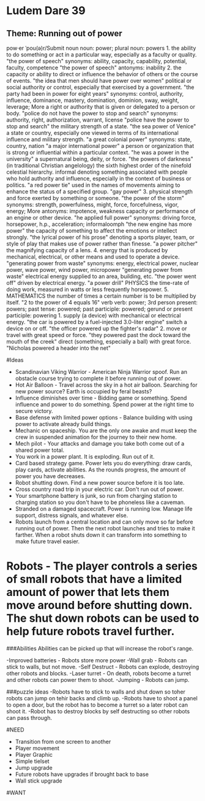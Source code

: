 # Ludem Dare 39
## Theme: Running out of power

pow·er
ˈpou(ə)r/Submit
noun
noun: power; plural noun: powers
1.
the ability to do something or act in a particular way, especially as a faculty or quality.
"the power of speech"
synonyms:	ability, capacity, capability, potential, faculty, competence
"the power of speech"
antonyms:	inability
2.
the capacity or ability to direct or influence the behavior of others or the course of events.
"the idea that men should have power over women"
political or social authority or control, especially that exercised by a government.
"the party had been in power for eight years"
synonyms:	control, authority, influence, dominance, mastery, domination, dominion, sway, weight, leverage; More
a right or authority that is given or delegated to a person or body.
"police do not have the power to stop and search"
synonyms:	authority, right, authorization, warrant, license
"police have the power to stop and search"
the military strength of a state.
"the sea power of Venice"
a state or country, especially one viewed in terms of its international influence and military strength.
"a great colonial power"
synonyms:	state, country, nation
"a major international power"
a person or organization that is strong or influential within a particular context.
"he was a power in the university"
a supernatural being, deity, or force.
"the powers of darkness"
(in traditional Christian angelology) the sixth highest order of the ninefold celestial hierarchy.
informal
denoting something associated with people who hold authority and influence, especially in the context of business or politics.
"a red power tie"
used in the names of movements aiming to enhance the status of a specified group.
"gay power"
3.
physical strength and force exerted by something or someone.
"the power of the storm"
synonyms:	strength, powerfulness, might, force, forcefulness, vigor, energy; More
antonyms:	impotence, weakness
capacity or performance of an engine or other device.
"he applied full power"
synonyms:	driving force, horsepower, h.p., acceleration; informaloomph
"the new engine has more power"
the capacity of something to affect the emotions or intellect strongly.
"the lyrical power of his prose"
denoting a sports player, team, or style of play that makes use of power rather than finesse.
"a power pitcher"
the magnifying capacity of a lens.
4.
energy that is produced by mechanical, electrical, or other means and used to operate a device.
"generating power from waste"
synonyms:	energy, electrical power, nuclear power, wave power, wind power, micropower
"generating power from waste"
electrical energy supplied to an area, building, etc.
"the power went off"
driven by electrical energy.
"a power drill"
PHYSICS
the time-rate of doing work, measured in watts or less frequently horsepower.
5.
MATHEMATICS
the number of times a certain number is to be multiplied by itself.
"2 to the power of 4 equals 16"
verb
verb: power; 3rd person present: powers; past tense: powered; past participle: powered; gerund or present participle: powering
1.
supply (a device) with mechanical or electrical energy.
"the car is powered by a fuel-injected 3.0-liter engine"
switch a device on or off.
"the officer powered up the fighter's radar"
2.
move or travel with great speed or force.
"they powered past the dock toward the mouth of the creek"
direct (something, especially a ball) with great force.
"Nicholas powered a header into the net"

#Ideas
- Scandinavian Viking Warrior - American Ninja Warrior spoof.  Run an obstacle course trying to complete it before running out of power.
- Hot Air Balloon - Travel across the sky in a hot air balloon.  Searching for new power source?  Earth is occupied by feral beasts?  
- Influence diminishes over time - Bidding game or something.  Spend influence and power to do something.  Spend power at the right time to secure victory.
- Base defense with limited power options - Balance building with using power to activate already build things.
- Mechanic on spaceship.  You are the only one awake and must keep the crew in suspended animation for the journey to their new home.
- Mech pilot - Your attacks and damage you take both come out of a shared power total.
- You work in a power plant.  It is exploding.  Run out of it.
- Card based strategy game.  Power lets you do everything: draw cards, play cards, activate abilities.  As the rounds progress, the amount of power you have decreases.
- Robot shutting down.  Find a new power source before it is too late.
- Cross country road trip in your electric car.  Don't run out of power.
- Your smartphone battery is junk, so run from charging station to charging station so you don't have to be phoneless like a caveman.
- Stranded on a damaged spacecraft.  Power is running low.  Manage life support, distress signals, and whatever else.
- Robots launch from a central location and can only move so far before running out of power.  Then the next robot launches and tries to make it farther.  When a robot shuts down it can transform into something to make future travel easier.


# Robots - The player controls a series of small robots that have a limited amount of power that lets them move around before shutting down.  The shut down robots can be used to help future robots travel further.

###Abilities
Abilities can be picked up that will increase the robot's range.  

-Improved batteries - Robots store more power
-Wall grab - Robots can stick to walls, but not move.
-Self Destruct - Robots can explode, destroying other robots and blocks.
-Laser turret - On death, robots become a turret and other robots can power them to shoot.
-Jumping - Robots can jump.

###puzzle ideas
-Robots have to stick to walls and shut down so toher robots can jump on tehir backs and climb up.
-Robots have to shoot a panel to open a door, but the robot has to become a turret so a later robot can shoot it.
-Robot has to destroy blocks by self destructing so other robots can pass through.

#NEED
- Transition from one screen to another
- Player movement
- Player Graphic
- Simple tielset
- Jump upgrade
- Future robots have upgrades if brought back to base
- Wall stick upgrade


#WANT
